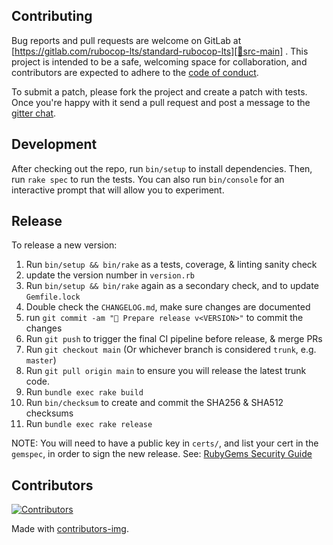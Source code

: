 ## Contributing

Bug reports and pull requests are welcome on GitLab at [https://gitlab.com/rubocop-lts/standard-rubocop-lts][🚎src-main]
. This project is intended to be a safe, welcoming space for collaboration, and contributors are expected to adhere to
the [code of conduct][conduct].

To submit a patch, please fork the project and create a patch with tests. Once you're happy with it send a pull request
and post a message to the [gitter chat][🏘chat].

## Development

After checking out the repo, run `bin/setup` to install dependencies. Then, run `rake spec` to run the tests. You can also run `bin/console` for an interactive prompt that will allow you to experiment.

## Release

To release a new version:

1. Run `bin/setup && bin/rake` as a tests, coverage, & linting sanity check
2. update the version number in `version.rb`
3. Run `bin/setup && bin/rake` again as a secondary check, and to update `Gemfile.lock`
4. Double check the `CHANGELOG.md`, make sure changes are documented
5. run `git commit -am "🔖 Prepare release v<VERSION>"` to commit the changes
6. Run `git push` to trigger the final CI pipeline before release, & merge PRs
7. Run `git checkout main` (Or whichever branch is considered `trunk`, e.g. `master`)
8. Run `git pull origin main` to ensure you will release the latest trunk code.
9. Run `bundle exec rake build`
10. Run `bin/checksum` to create and commit the SHA256 & SHA512 checksums
11. Run `bundle exec rake release`

NOTE: You will need to have a public key in `certs/`, and list your cert in the
`gemspec`, in order to sign the new release.
See: [RubyGems Security Guide][rubygems-security-guide]

## Contributors

[![Contributors](https://contrib.rocks/image?repo=pboling/gitmoji-regex)][🖐contributors]

Made with [contributors-img][contrib-rocks].

[🖐contributors]: https://github.com/pboling/gem_bench/graphs/contributors
[contrib-rocks]: https://contrib.rocks
[conduct]: https://github.com/pboling/gem_bench/blob/main/CODE_OF_CONDUCT.md
[🚎src-main]: https://github.com/pboling/gem_bench/tree/main
[🏘chat]: https://matrix.to/#/%23pboling_gem_bench:gitter.im
[rubygems-security-guide]: https://guides.rubygems.org/security/#building-gems
[rubygems]: https://rubygems.org
